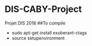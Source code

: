 # DIS-CABY-Project
Projet DIS 2018
##To compile
- sudo apt-get install exuberant-ctags
- source setupenvironment
